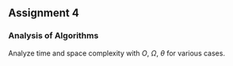 ## Assignment 4

### Analysis of Algorithms
Analyze time and space complexity with $O$, $\Omega$, $\theta$ for various cases.
